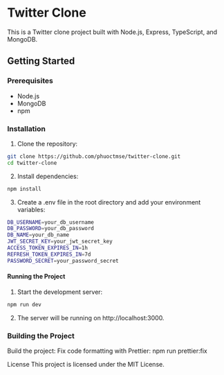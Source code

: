 # Twitter Clone

This is a Twitter clone project built with Node.js, Express, TypeScript, and MongoDB.

## Getting Started

### Prerequisites

- Node.js
- MongoDB
- npm

### Installation

1. Clone the repository:

```sh
git clone https://github.com/phuoctmse/twitter-clone.git
cd twitter-clone
```

2. Install dependencies:

```sh
npm install
```

3. Create a .env file in the root directory and add your environment variables:

```sh
DB_USERNAME=your_db_username
DB_PASSWORD=your_db_password
DB_NAME=your_db_name
JWT_SECRET_KEY=your_jwt_secret_key
ACCESS_TOKEN_EXPIRES_IN=1h
REFRESH_TOKEN_EXPIRES_IN=7d
PASSWORD_SECRET=your_password_secret
```

#### Running the Project

1. Start the development server:

```sh
npm run dev
```

2. The server will be running on http://localhost:3000.

### Building the Project

Build the project:
Fix code formatting with Prettier:
npm run prettier:fix

License
This project is licensed under the MIT License.
